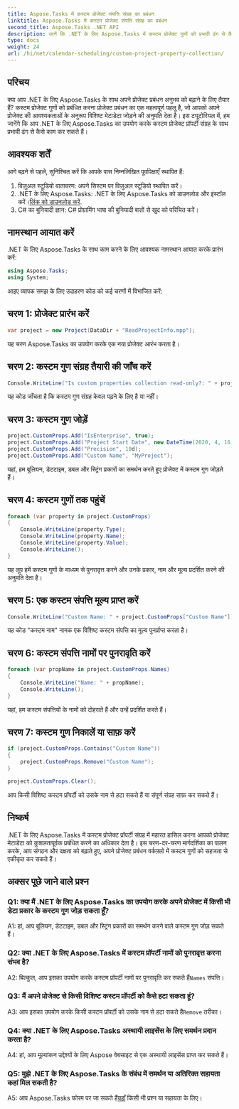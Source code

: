 ```yaml
---
title: Aspose.Tasks में कस्टम प्रोजेक्ट संपत्ति संग्रह का प्रबंधन
linktitle: Aspose.Tasks में कस्टम प्रोजेक्ट संपत्ति संग्रह का प्रबंधन
second_title: Aspose.Tasks .NET API
description: जानें कि .NET के लिए Aspose.Tasks में कस्टम प्रोजेक्ट गुणों को प्रभावी ढंग से कैसे प्रबंधित किया जाए, जिससे आपका प्रोजेक्ट प्रबंधन अनुभव बेहतर हो सके।
type: docs
weight: 24
url: /hi/net/calendar-scheduling/custom-project-property-collection/
---
```

## परिचय

क्या आप .NET के लिए Aspose.Tasks के साथ अपने प्रोजेक्ट प्रबंधन अनुभव को बढ़ाने के लिए तैयार हैं? कस्टम प्रोजेक्ट गुणों को प्रबंधित करना प्रोजेक्ट प्रबंधन का एक महत्वपूर्ण पहलू है, जो आपको अपने प्रोजेक्ट की आवश्यकताओं के अनुरूप विशिष्ट मेटाडेटा जोड़ने की अनुमति देता है। इस ट्यूटोरियल में, हम जानेंगे कि आप .NET के लिए Aspose.Tasks का उपयोग करके कस्टम प्रोजेक्ट प्रॉपर्टी संग्रह के साथ प्रभावी ढंग से कैसे काम कर सकते हैं।

## आवश्यक शर्तें

आगे बढ़ने से पहले, सुनिश्चित करें कि आपके पास निम्नलिखित पूर्वापेक्षाएँ स्थापित हैं:

1. विज़ुअल स्टूडियो वातावरण: अपने सिस्टम पर विज़ुअल स्टूडियो स्थापित करें।
2.  .NET के लिए Aspose.Tasks: .NET के लिए Aspose.Tasks को डाउनलोड और इंस्टॉल करें।[लिंक को डाउनलोड करें](https://releases.aspose.com/tasks/net/).
3. C# का बुनियादी ज्ञान: C# प्रोग्रामिंग भाषा की बुनियादी बातों से खुद को परिचित करें।

## नामस्थान आयात करें

.NET के लिए Aspose.Tasks के साथ काम करने के लिए आवश्यक नामस्थान आयात करके प्रारंभ करें:

```csharp
using Aspose.Tasks;
using System;


```

आइए व्यापक समझ के लिए उदाहरण कोड को कई चरणों में विभाजित करें:

## चरण 1: प्रोजेक्ट प्रारंभ करें

```csharp
var project = new Project(DataDir + "ReadProjectInfo.mpp");
```

यह चरण Aspose.Tasks का उपयोग करके एक नया प्रोजेक्ट आरंभ करता है।

## चरण 2: कस्टम गुण संग्रह तैयारी की जाँच करें

```csharp
Console.WriteLine("Is custom properties collection read-only?: " + project.CustomProps.IsReadOnly);
```

यह कोड जाँचता है कि कस्टम गुण संग्रह केवल पढ़ने के लिए है या नहीं।

## चरण 3: कस्टम गुण जोड़ें

```csharp
project.CustomProps.Add("IsEnterprise", true);
project.CustomProps.Add("Project Start Date", new DateTime(2020, 4, 16, 8, 0, 0));
project.CustomProps.Add("Precision", 10d);
project.CustomProps.Add("Custom Name", "MyProject");
```

यहां, हम बूलियन, डेटटाइम, डबल और स्ट्रिंग प्रकारों का समर्थन करते हुए प्रोजेक्ट में कस्टम गुण जोड़ते हैं।

## चरण 4: कस्टम गुणों तक पहुंचें

```csharp
foreach (var property in project.CustomProps)
{
    Console.WriteLine(property.Type);
    Console.WriteLine(property.Name);
    Console.WriteLine(property.Value);
    Console.WriteLine();
}
```

यह लूप हमें कस्टम गुणों के माध्यम से पुनरावृत्त करने और उनके प्रकार, नाम और मूल्य प्रदर्शित करने की अनुमति देता है।

## चरण 5: एक कस्टम संपत्ति मूल्य प्राप्त करें

```csharp
Console.WriteLine("Custom Name: " + project.CustomProps["Custom Name"]);
```

यह कोड "कस्टम नाम" नामक एक विशिष्ट कस्टम संपत्ति का मूल्य पुनर्प्राप्त करता है।

## चरण 6: कस्टम संपत्ति नामों पर पुनरावृति करें

```csharp
foreach (var propName in project.CustomProps.Names)
{
    Console.WriteLine("Name: " + propName);
    Console.WriteLine();
}
```

यहां, हम कस्टम संपत्तियों के नामों को दोहराते हैं और उन्हें प्रदर्शित करते हैं।

## चरण 7: कस्टम गुण निकालें या साफ़ करें

```csharp
if (project.CustomProps.Contains("Custom Name"))
{
    project.CustomProps.Remove("Custom Name");
}

project.CustomProps.Clear();
```

आप किसी विशिष्ट कस्टम प्रॉपर्टी को उसके नाम से हटा सकते हैं या संपूर्ण संग्रह साफ़ कर सकते हैं।

## निष्कर्ष

.NET के लिए Aspose.Tasks में कस्टम प्रोजेक्ट प्रॉपर्टी संग्रह में महारत हासिल करना आपको प्रोजेक्ट मेटाडेटा को कुशलतापूर्वक प्रबंधित करने का अधिकार देता है। इस चरण-दर-चरण मार्गदर्शिका का पालन करके, आप संगठन और दक्षता को बढ़ाते हुए, अपने प्रोजेक्ट प्रबंधन वर्कफ़्लो में कस्टम गुणों को सहजता से एकीकृत कर सकते हैं।

## अक्सर पूछे जाने वाले प्रश्न

### Q1: क्या मैं .NET के लिए Aspose.Tasks का उपयोग करके अपने प्रोजेक्ट में किसी भी डेटा प्रकार के कस्टम गुण जोड़ सकता हूँ?

A1: हां, आप बूलियन, डेटटाइम, डबल और स्ट्रिंग प्रकारों का समर्थन करने वाले कस्टम गुण जोड़ सकते हैं।

### Q2: क्या .NET के लिए Aspose.Tasks में कस्टम प्रॉपर्टी नामों को पुनरावृत्त करना संभव है?

 A2: बिल्कुल, आप इसका उपयोग करके कस्टम प्रॉपर्टी नामों पर पुनरावृति कर सकते हैं`Names` संपत्ति।

### Q3: मैं अपने प्रोजेक्ट से किसी विशिष्ट कस्टम प्रॉपर्टी को कैसे हटा सकता हूं?

 A3: आप इसका उपयोग करके किसी कस्टम प्रॉपर्टी को उसके नाम से हटा सकते हैं`Remove` तरीका।

### Q4: क्या .NET के लिए Aspose.Tasks अस्थायी लाइसेंस के लिए समर्थन प्रदान करता है?

A4: हां, आप मूल्यांकन उद्देश्यों के लिए Aspose वेबसाइट से एक अस्थायी लाइसेंस प्राप्त कर सकते हैं।

### Q5: मुझे .NET के लिए Aspose.Tasks के संबंध में समर्थन या अतिरिक्त सहायता कहां मिल सकती है?

 A5: आप Aspose.Tasks फोरम पर जा सकते हैं[यहाँ](https://forum.aspose.com/c/tasks/15) किसी भी प्रश्न या सहायता के लिए।